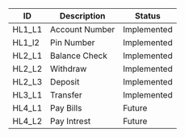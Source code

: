 ID |  Description                 | Status  |  
-------|------------------------|------|
HL1_L1 | Account Number       |Implemented   |
HL1_l2 | Pin Number       |Implemented   |
HL2_L1 | Balance Check    |Implemented   |
HL2_L2 | Withdraw | Implemented   |
HL2_L3 | Deposit | Implemented    |
HL3_L1 |  Transfer   |Implemented   |
HL4_L1 | Pay Bills    | Future   |
HL4_L2 | Pay Intrest   | Future   |

